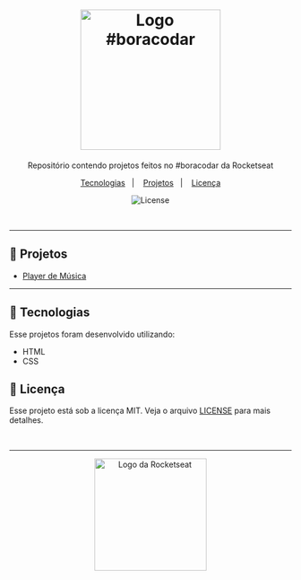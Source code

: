<h1 align="center">
  <img alt="Logo #boracodar" src="https://github.com/user-attachments/assets/28b28953-cc65-4915-84f2-17a0e76711fd" width="250px">
</h1>

<p align="center">
  Repositório contendo projetos feitos no #boracodar da Rocketseat

<p align="center">
  <a href="#-tecnologias">Tecnologias</a>&nbsp;&nbsp;&nbsp;|&nbsp;&nbsp;&nbsp;
  <a href="#-projetos">Projetos</a>&nbsp;&nbsp;&nbsp;|&nbsp;&nbsp;&nbsp;
  <a href="#-licença">Licença</a>
</p>

<p align="center">
  <img alt="License" src="https://img.shields.io/static/v1?label=license&message=MIT&color=0F172A&labelColor=1D4ED8">
</p>

<br>

---

## 📂 Projetos

<ul>
  <li>
    <a href="https://bora-codar-rocketseat-two.vercel.app/" target="_blank">Player de Música</a>
  </li>
</ul>

---

## 🚀 Tecnologias

Esse projetos foram desenvolvido utilizando:

- HTML
- CSS

## 📝 Licença

Esse projeto está sob a licença MIT. Veja o arquivo [LICENSE](./LICENSE) para mais detalhes.

<br>

---

<p align="center">
  <img alt="Logo da Rocketseat" src="https://github.com/user-attachments/assets/39908634-2aee-4435-8513-fb952559fe3c" width="200px" />
</p>
